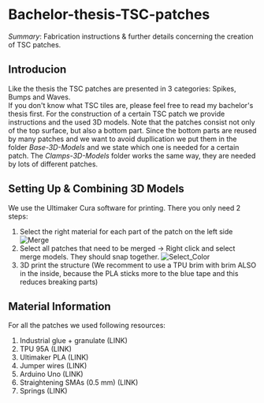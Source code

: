# Bachelor-thesis-TSC-patches

*Summary*:
Fabrication instructions &amp; further details concerning the creation of TSC patches.

## Introducion

Like the thesis the TSC patches are presented in 3 categories: Spikes, Bumps and Waves.  
If you don't know what TSC tiles are, please feel free to read my bachelor's thesis first. For the construction of a certain TSC patch we provide instructions and the used 3D models.
Note that the patches consist not only of the top surface, but also a bottom part. Since the bottom parts are reused by many patches and we want to avoid dupllication we put them in the folder *Base-3D-Models* and we state which one is needed for a certain patch. The *Clamps-3D-Models* folder works the same way, they are needed by lots of different patches.

## Setting Up &amp; Combining 3D Models

We use the Ultimaker Cura software for printing. There you only need 2 steps: 
1. Select the right material for each part of the patch on the left side ![Merge](https://user-images.githubusercontent.com/82590951/185628018-71d602d0-4283-4541-836d-f150d90c92a8.png)
2. Select all patches that need to be merged -> Right click and select merge models. They should snap together. ![Select_Color](https://user-images.githubusercontent.com/82590951/185628026-55f0e1e7-80df-4941-8b28-101c5e1660b2.png)
3. 3D print the structure (We recomment to use a TPU brim with brim ALSO in the inside, because the PLA sticks more to the blue tape and this reduces breaking parts)

## Material Information

For all the patches we used following resources:   
1. Industrial glue + granulate (LINK)
2. TPU 95A (LINK)
3. Ultimaker PLA (LINK)
4. Jumper wires (LINK)
5. Arduino Uno (LINK)
6. Straightening SMAs (0.5 mm) (LINK)
7. Springs (LINK)
